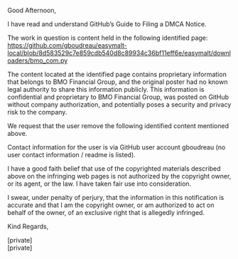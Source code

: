 Good Afternoon,

I have read and understand GitHub’s Guide to Filing a DMCA Notice.

The work in question is content held in the following identified page:  
https://github.com/gboudreau/easymalt-local/blob/8d583529c7e859cdb540d8c89934c36bf11eff6e/easymalt/downloaders/bmo_com.py  

The content located at the identified page contains proprietary information that belongs to BMO Financial Group, and the original poster had no known legal authority to share this information publicly. This information is confidential and proprietary to BMO Financial Group, was posted on GitHub without company authorization, and potentially poses a security and privacy risk to the company.

We request that the user remove the following identified content mentioned above.

Contact information for the user is via GitHub user account gboudreau (no user contact information / readme is listed).

I have a good faith belief that use of the copyrighted materials described above on the infringing web pages is not authorized by the copyright owner, or its agent, or the law. I have taken fair use into consideration.

I swear, under penalty of perjury, that the information in this notification is accurate and that I am the copyright owner, or am authorized to act on behalf of the owner, of an exclusive right that is allegedly infringed.

Kind Regards,  

[private]  
[private]  

